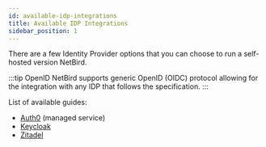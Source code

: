 ```yaml
---
id: available-idp-integrations
title: Available IDP Integrations
sidebar_position: 1
---
```


There are a few Identity Provider options that you can choose to run a self-hosted version NetBird.

:::tip OpenID
NetBird supports generic OpenID (OIDC) protocol allowing for the integration with any IDP that follows the specification.
:::

List of available guides:
- [Auth0](/integrations/identity-providers/self-hosted/using-netbird-with-auth0) (managed service)
- [Keycloak](/integrations/identity-providers/self-hosted/using-netbird-with-keycloak)
- [Zitadel](/integrations/identity-providers/self-hosted/using-netbird-with-zitadel)
